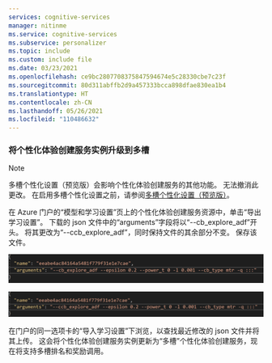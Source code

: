 ```yaml
---
services: cognitive-services
manager: nitinme
ms.service: cognitive-services
ms.subservice: personalizer
ms.topic: include
ms.custom: include file
ms.date: 03/23/2021
ms.openlocfilehash: ce9bc2807708375847594674e5c28330cbe7c23f
ms.sourcegitcommit: 80d311abffb2d9a457333bcca898dfae830ea1b4
ms.translationtype: HT
ms.contentlocale: zh-CN
ms.lasthandoff: 05/26/2021
ms.locfileid: "110486632"
---
```

### <a name="upgrade-personalizer-instance-to-multislot"></a>将个性化体验创建服务实例升级到多槽

> [!NOTE]
> 多槽个性化设置（预览版）会影响个性化体验创建服务的其他功能。 无法撤消此更改。 在启用多槽个性化设置之前，请参阅[多槽个性化设置（预览版）](../concept-multi-slot-personalization.md)。 

在 Azure 门户的“模型和学习设置”页上的个性化体验创建服务资源中，单击“导出学习设置”。 下载的 json 文件中的“arguments”字段将以“--cb_explore_adf”开头。 将其更改为“--ccb_explore_adf”，同时保持文件的其余部分不变。 保存该文件。 

![更改前的学习设置](../media/settings/learning-settings-pre-upgrade.png)

![更改后的学习设置](../media/settings/learning-settings-post-upgrade.png)

在门户的同一选项卡的“导入学习设置”下浏览，以查找最近修改的 json 文件并将其上传。 这会将个性化体验创建服务实例更新为“多槽”个性化体验创建服务，现在将支持多槽排名和奖励调用。
